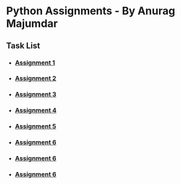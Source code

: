 # Python Assignments - By Anurag Majumdar

## Task List
* ### [Assignment 1](https://github.com/Anurag-Zel/Python_Projects/tree/main/assignment1) 

* ### [Assignment 2](https://github.com/Anurag-Zel/Python_Projects/tree/main/assignment2)

* ### [Assignment 3](https://github.com/Anurag-Zel/Python_Projects/tree/main/assignment3)

* ### [Assignment 4](https://github.com/Anurag-Zel/Python_Projects/tree/main/assignment4)

* ### [Assignment 5](https://github.com/Anurag-Zel/Python_Projects/tree/main/assignment5)

* ### [Assignment 6](https://github.com/Anurag-Zel/Python_Projects/tree/main/assignment6)

* ### [Assignment 6](https://github.com/Anurag-Zel/Python_Projects/tree/main/assignment7)

* ### [Assignment 6](https://github.com/Anurag-Zel/Python_Projects/tree/main/assignment8)